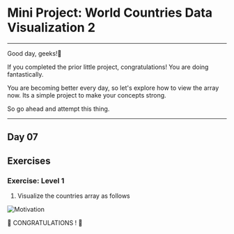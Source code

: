 # Mini Project: World Countries Data Visualization 2

<hr>


Good day, geeks!👋

If you completed the prior little project, congratulations! You are doing fantastically.

You are becoming better every day, so let's explore how to view the array now. Its a simple project to make your concepts strong.

So go ahead and attempt this thing.

<hr> 

## Day 07

## Exercises

### Exercise: Level 1

1. Visualize the countries array as follows

![Motivation](./img/dom_mini_project_countries_day_6.1.gif)

🎉 CONGRATULATIONS ! 🎉
